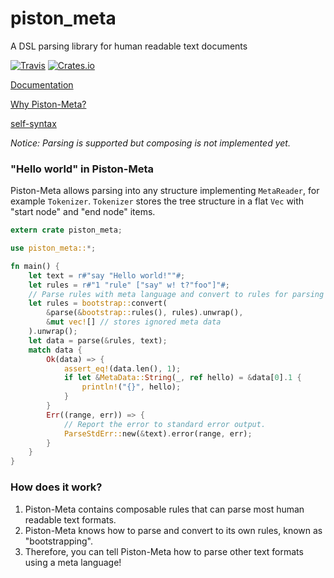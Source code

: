 # piston_meta
A DSL parsing library for human readable text documents

[![Travis](https://img.shields.io/travis/PistonDevelopers/meta.svg?style=flat-square)](https://travis-ci.org/PistonDevelopers/meta)
[![Crates.io](https://img.shields.io/crates/v/meta.svg?style=flat-square)](https://crates.io/crates/meta)

[Documentation](https://PistonDevelopers.github.io/meta)

[Why Piston-Meta?](https://github.com/PistonDevelopers/meta/issues/1)

[self-syntax](https://raw.githubusercontent.com/PistonDevelopers/meta/master/assets/self-syntax.txt)


*Notice: Parsing is supported but composing is not implemented yet.*

### "Hello world" in Piston-Meta

Piston-Meta allows parsing into any structure implementing `MetaReader`, for example `Tokenizer`.
`Tokenizer` stores the tree structure in a flat `Vec` with "start node" and "end node" items.

```Rust
extern crate piston_meta;

use piston_meta::*;

fn main() {
    let text = r#"say "Hello world!""#;
    let rules = r#"1 "rule" ["say" w! t?"foo"]"#;
    // Parse rules with meta language and convert to rules for parsing text.
    let rules = bootstrap::convert(
        &parse(&bootstrap::rules(), rules).unwrap(),
        &mut vec![] // stores ignored meta data
    ).unwrap();
    let data = parse(&rules, text);
    match data {
        Ok(data) => {
            assert_eq!(data.len(), 1);
            if let &MetaData::String(_, ref hello) = &data[0].1 {
                println!("{}", hello);
            }
        }
        Err((range, err)) => {
            // Report the error to standard error output.
            ParseStdErr::new(&text).error(range, err);
        }
    }
}
```

### How does it work?

1. Piston-Meta contains composable rules that can parse most human readable text formats.
2. Piston-Meta knows how to parse and convert to its own rules, known as "bootstrapping".
3. Therefore, you can tell Piston-Meta how to parse other text formats using a meta language!
